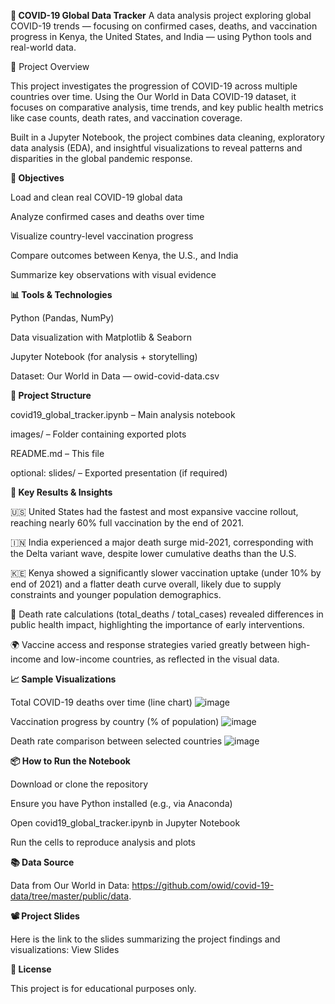 **🦠 COVID-19 Global Data Tracker**
A data analysis project exploring global COVID-19 trends — focusing on confirmed cases, deaths, and vaccination progress in Kenya, the United States, and India — using Python tools and real-world data.

📌 Project Overview

This project investigates the progression of COVID-19 across multiple countries over time. Using the Our World in Data COVID-19 dataset, it focuses on comparative analysis, time trends, and key public health metrics like case counts, death rates, and vaccination coverage.

Built in a Jupyter Notebook, the project combines data cleaning, exploratory data analysis (EDA), and insightful visualizations to reveal patterns and disparities in the global pandemic response.

**🎯 Objectives**

Load and clean real COVID-19 global data

Analyze confirmed cases and deaths over time

Visualize country-level vaccination progress

Compare outcomes between Kenya, the U.S., and India

Summarize key observations with visual evidence

**📊 Tools & Technologies**

Python (Pandas, NumPy)

Data visualization with Matplotlib & Seaborn

Jupyter Notebook (for analysis + storytelling)

Dataset: Our World in Data — owid-covid-data.csv

**📁 Project Structure**

covid19_global_tracker.ipynb – Main analysis notebook

images/ – Folder containing exported plots

README.md – This file

optional: slides/ – Exported presentation (if required)

**📌 Key Results & Insights**

🇺🇸 United States had the fastest and most expansive vaccine rollout, reaching nearly 60% full vaccination by the end of 2021.

🇮🇳 India experienced a major death surge mid-2021, corresponding with the Delta variant wave, despite lower cumulative deaths than the U.S.

🇰🇪 Kenya showed a significantly slower vaccination uptake (under 10% by end of 2021) and a flatter death curve overall, likely due to supply constraints and younger population demographics.

🧮 Death rate calculations (total_deaths / total_cases) revealed differences in public health impact, highlighting the importance of early interventions.

🌍 Vaccine access and response strategies varied greatly between high-income and low-income countries, as reflected in the visual data.

**📈 Sample Visualizations**

Total COVID-19 deaths over time (line chart)
![image](https://github.com/user-attachments/assets/33ca571d-a31b-4008-a093-c59f6595d1a7)


Vaccination progress by country (% of population)
![image](https://github.com/user-attachments/assets/bbbb060f-53f9-47ba-b54c-9daaf5efd0d3)

Death rate comparison between selected countries
![image](https://github.com/user-attachments/assets/d2ce8a4d-44a5-4b53-8a8e-84044e75c66e)


**📦 How to Run the Notebook**

Download or clone the repository

Ensure you have Python installed (e.g., via Anaconda)

Open covid19_global_tracker.ipynb in Jupyter Notebook

Run the cells to reproduce analysis and plots

**📚 Data Source**

Data from Our World in Data: https://github.com/owid/covid-19-data/tree/master/public/data.

**📽️ Project Slides**

Here is the link to the slides summarizing the project findings and visualizations: View Slides


**📄 License**

This project is for educational purposes only.
